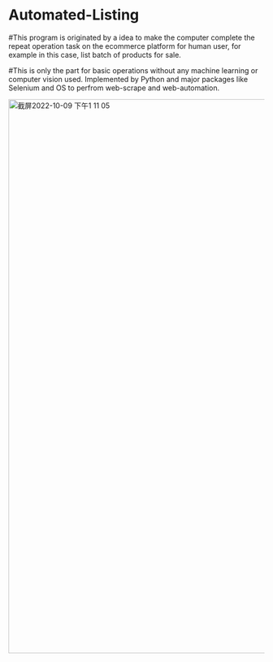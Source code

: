 # Automated-Listing

#This program is originated by a idea to make the computer complete the repeat operation task on the ecommerce platform for human user, for example in this case, list batch of products for sale. 

#This is only the part for basic operations without any machine learning or computer vision used. Implemented by Python and major packages like Selenium and OS to perfrom web-scrape and web-automation.



<img width="1090" alt="截屏2022-10-09 下午1 11 05" src="https://user-images.githubusercontent.com/105625141/194772755-9123a04e-4065-4d2e-9401-250c4dcdf047.png">
